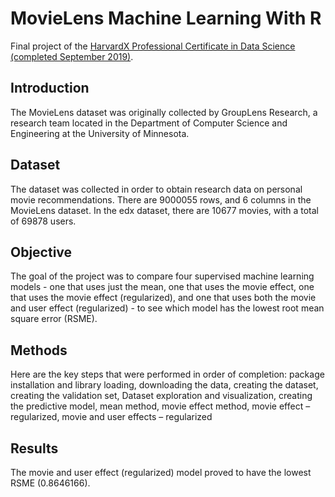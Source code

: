 # MovieLens Machine Learning With R

Final project of the [HarvardX Professional Certificate in Data Science (completed September 2019)](https://credentials.edx.org/credentials/85a07f51c8ff4172ae9b31ada7f859c5/).

## Introduction
The MovieLens dataset was originally collected by GroupLens Research, a research team located in the Department of Computer Science and Engineering at the University of Minnesota. 

## Dataset
The dataset was collected in order to obtain research data on personal movie recommendations. There are 9000055 rows, and 6 columns in the MovieLens dataset. In the edx dataset, there are 10677 movies, with a total of 69878 users. 

## Objective
The goal of the project was to compare four supervised machine learning models - one that uses just the mean, one that uses the movie effect, one that uses the movie effect (regularized), and one that uses both the movie and user effect (regularized) - to see which model has the lowest root mean square error (RSME).

## Methods
Here are the key steps that were performed in order of completion: package installation and library loading, downloading the data, creating the dataset, creating the validation set, Dataset exploration and visualization, creating the predictive model, mean method, movie effect method, movie effect – regularized, movie and user effects – regularized

## Results
The movie and user effect (regularized) model proved to have the lowest RSME (0.8646166).
